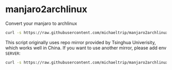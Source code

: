 # manjaro2archlinux
 Convert your manjaro to archlinux

```sh
curl -s https://raw.githubusercontent.com/michaeltrip/manjaro2archlinux/main/manjaro2arch.sh | sudo bash
```

This script originally uses repo mirror provided by Tsinghua Univerisity, which works well in China.
If you want to use another mirror, please add env `SERVER`:

```sh
curl -s https://raw.githubusercontent.com/michaeltrip/manjaro2archlinux/main/manjaro2arch.sh | sudo env SERVER='https://a-server-address' bash
```
